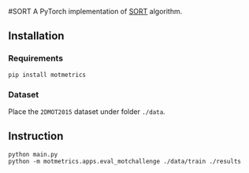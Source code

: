 #SORT
A PyTorch implementation of [SORT](https://arxiv.org/pdf/1602.00763) algorithm.
## Installation
### Requirements
```
pip install motmetrics
```
### Dataset
Place the `2DMOT2015` dataset under folder `./data`. 

## Instruction
```
python main.py
python -m motmetrics.apps.eval_motchallenge ./data/train ./results
```